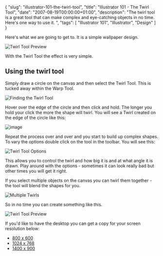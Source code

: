 {
  "slug": "illustrator-101-the-twirl-tool",
  "title": "Illustrator 101 - The Twirl Tool",
  "date": "2007-08-19T00:00:00+01:00",
  "description": "The twirl tool is a great tool that can make complex and eye-catching objects in no time. Here's one way to use it. ",
  "tags": [
    "Illustrator 101",
    "Illustrator",
    "Design"
  ]
}

Here's what we are going to get to. It is a simple wallpaper design.

![Twirl Tool Preview][1] 

With the Twirl Tool the effect is very simple. 

## Using the twirl tool

Simply draw a circle on the canvas and then select the Twirl Tool. This is tucked away within the Warp Tool. 

![Finding the Twirl Tool][2] 

Hover over the edge of the circle and then click and hold. The longer you hold your click the more the shape will twirl. You will see a Twirl created on the edge of the circle like this:

![image][3] 

Repeat the process over and over and you start to build up complex shapes. To vary the options double click on the tool in the toolbar. You will see this:

![Twirl Tool Options][4] 

This allows you to control the twirl and how big it is and at what angle it is drawn. Play around with the options - sometimes it can look really bad but other times you will get it right.

If you select multiple objects on the canvas you can twirl them together - the tool will blend the shapes for you. 

![Multiple Twirls][5] 

So in no time you can create something like this.

![Twirl Tool Preview][1] 

If you'd like to have the desktop you can get a copy for your screen resolution below:

* [800 x 600][6]
* [1024 x 768][7]
* [1400 x 900][8]

 [1]: https://shapeshed.com/images/articles/swirl_preview_500.png 
 [2]: https://shapeshed.com/images/articles/warp_tool.jpg 
 [3]: https://shapeshed.com/images/articles/warp_and_circle.jpg
 [4]: https://shapeshed.com/images/articles/twirl_tool_options.jpg 
 [5]: https://shapeshed.com/images/articles/multiple_twirl_shapes.jpg 
 [6]: http://cdn.shapeshed.com/downloads/twirl_wallpaper/800x600.png
 [7]: http://cdn.shapeshed.com/downloads/twirl_wallpaper/1024x768.png
 [8]: http://cdn.shapeshed.com/downloads/twirl_wallpaper/1400x900.png
